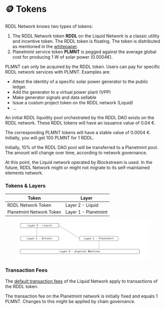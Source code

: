 # 🪙 Tokens

RDDL Network knows two types of tokens:

1. The RDDL Network token **RDDL** on the Liquid Network is a classic utility and incentive token. The RDDL token is floating. The token is distributed as mentioned in the [whitepaper](https://static1.squarespace.com/static/6415d117eeef9450d9d98983/t/64184e907eadfe039cbce27a/1679314578865/The+RDDL+Network+-+Vision+for+a+Physical+Trust+Layer+-+v1.3.pdf).
2. Planetmint service token **PLMNT** is pegged against the average global cost for producing 1 W of solar power (0.0004€).

PLMNT can only be acquired by the RDDL token. Users can pay for specific RDDL network services with PLMNT. Examples are:

* Attest the identity of a specific solar power generator to the public ledger.
* Add the generator to a virtual power plant (VPP)
* Make generator signals and data sellable
* Issue a custom project token on the RDDL network (Liquid)
* ...

An initial RDDL liquidity pool orchestrated by the RDDL DAO exists on the RDDL network. These RDDL tokens will have an issuance value of 0.04 €.

The corresponding PLMNT tokens will have a stable value of 0.0004 €. Initially, you will get 100 PLMNT for 1 RDDL.

Initially, 10% of the RDDL DAO pool will be transferred to a Planetmint pool. The amount will change over time, according to network governance.

At this point, the Liquid network operated by Blockstream is used. In the future, RDDL Network might or might not migrate to its self-maintained elements network.



### Tokens & Layers

| Token                    | Layer                |
| ------------------------ | -------------------- |
| RDDL Network Token       | Layer 2 - Liquid     |
| Planetmint Network Token | Layer 1 - Planetmint |

<figure><img src="../../.gitbook/assets/image (21).png" alt=""><figcaption></figcaption></figure>

### Transaction Fees

The [default transaction fees](https://help.blockstream.com/hc/en-us/articles/900001386846-How-do-transaction-fees-on-Liquid-work-) of the Liquid Network apply to transactions of the RDDL token.

The transaction fee on the Planetmint network is initially fixed and equals 1 PLMNT. Changes to this might be applied by chain governance.&#x20;



